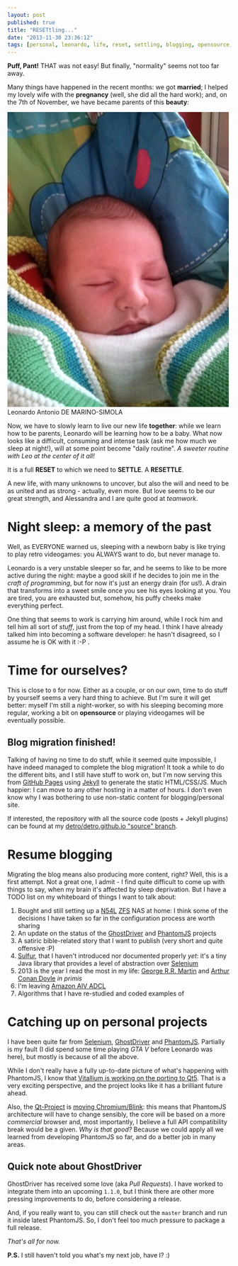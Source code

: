 ```yaml
---
layout: post
published: true
title: "RESETtling..."
date: "2013-11-30 23:36:12"
tags: [personal, leonardo, life, reset, settling, blogging, opensource, ghostdriver, phantomjs, job, career]
---
```


**Puff, Pant!** THAT was not easy! But finally, "normality" seems not too far
away.

Many things have happened in the recent months: we got **married**; I helped my
lovely wife with the **pregnancy** (well, she did all the hard work); and, on the
7th of November, we have became parents of this **beauty**:

<div class="img">
<img src="/img/leo.png" alt="Leonardo Antonio DE MARINO-SIMOLA">
<span>Leonardo Antonio DE MARINO-SIMOLA</span>
</div>

Now, we have to slowly learn to live our new life **together**: while we learn
how to be parents, Leonardo will be learning how to be a baby. What now looks
like a difficult, consuming and intense task (ask me how much we sleep
at night!), will at some point become "daily routine".
_A sweeter routine with Leo at the center of it all!_

It is a full **RESET** to which we need to **SETTLE**. A **RESETTLE**.

A new life,
with many unknowns to uncover, but also the will and need to be as united and as
strong - actually, even more. But love seems to be our great strength, and
Alessandra and I are quite good at _teamwork_.

# Night sleep: a memory of the past

Well, as EVERYONE warned us, sleeping with a newborn baby is like trying to play
retro videogames: you ALWAYS want to do, but never manage to.

Leonardo is a very unstable sleeper so far, and he seems to like to be more
active during the night: maybe a good skill if he decides to join me in the
_craft of programming_, but for now it's just an energy drain (for us!).
A drain that transforms into a sweet smile once you see his eyes looking at you.
You are tired, you are exhausted but, somehow, his puffy cheeks make
everything perfect.

One thing that seems to work is carrying him around, while I rock him and tell
him all sort of _stuff_, just from the top of my head.
I think I have already talked him into becoming a software developer: he hasn't
disagreed, so I assume he is OK with it :-P .

# Time for ourselves?

This is close to `0` for now. Either as a couple, or on our own, time to do
stuff by yourself seems a very hard thing to achieve. But I'm sure it will get
better: myself I'm still a night-worker, so with his sleeping becoming more
regular, working a bit on **opensource** or playing videogames will be
eventually possible.

## Blog migration finished!

Talking of having no time to do stuff, while it seemed quite impossible,
I have indeed managed to complete
the blog migration! It took a while to do
the different bits, and I still have stuff to work on, but I'm now serving this
from [GitHub Pages](http://pages.github.com/)
using [Jekyll](http://jekyllrb.com/) to generate the static HTML/CSS/JS.
Much happier: I can move to any other hosting in a matter of hours. I don't
even know why I was bothering to use non-static content for
blogging/personal site.

If interested, the repository with all the source code (posts +
Jekyll plugins) can be found at my
[detro/detro.github.io "source" branch](https://github.com/detro/detro.github.io/tree/source).

# Resume blogging

Migrating the blog means also producing more content, right?
Well, this is a first attempt. Not a great one, I admit -
I find quite difficult to come up with things to say, when my brain it's
affected by sleep deprivation.
But I have a TODO list on my whiteboard of things I want to talk about:

1. Bought and still setting up a [N54L](http://www8.hp.com/uk/en/products/proliant-servers/product-detail.html?oid=5336624#!tab=features)
[ZFS](http://en.wikipedia.org/wiki/ZFS) NAS at home: I think some of the
decisions I have taken so far in the configuration process are worth sharing
2. An update on the status of the
[GhostDriver](https://github.com/detro/ghostdriver) and
[PhantomJS](http://phantomjs.org) projects
3. A satiric bible-related story that I want to publish (very short and
quite offensive :P)
4. [Sulfur](https://github.com/detro/sulfur), that I haven't introduced
nor documented properly _yet_: it's a tiny Java library that provides a level
of abstraction over [Selenium](http://www.seleniumhq.org/)
5. 2013 is the year I read the most in my life:
[George R.R. Martin](http://www.georgerrmartin.com/) and
[Arthur Conan Doyle](http://en.wikipedia.org/wiki/Arthur_Conan_Doyle)
_in primis_
6. I'm leaving [Amazon AIV ADCL](http://www.amazondcl.com/)
7. Algorithms that I have re-studied and coded examples of

# Catching up on personal projects

I have been quite far from [Selenium](http://www.seleniumhq.org/),
[GhostDriver](https://github.com/detro/ghostdriver) and
[PhantomJS](http://phantomjs.org). Partially is my fault (I did spend some time
playing _GTA V_ before Leonardo was here), but mostly is because of all the
above.

While I don't really have a fully up-to-date picture of what's happening with
PhantomJS, I know that
[Vitallium is working on the porting to Qt5](https://github.com/Vitallium/phantomjs-qt5).
That is a very exciting perspective, and the project looks like it has a
brilliant future ahead.

Also, the [Qt-Project](http://qt-project.org/) is
[moving Chromium/Blink](http://blog.qt.digia.com/blog/2013/06/25/experimenting-with-chromium-and-qt/):
this means that PhantomJS architecture will have to change sensibly, the core
will be based on a more _commercial_ browser and, most importantly, I believe
a full API compatibility break would be a given. _Why is that good?_ Because
we could apply all we learned from developing PhantomJS so far, and do a better
job in many areas.

## Quick note about GhostDriver

GhostDriver has received some love (aka _Pull Requests_). I have worked to
integrate them into an upcoming `1.1.0`, but I think there are other more
pressing improvements to do, before considering a release.

And, if you really want to, you can still check out the `master` branch
and run it inside latest PhantomJS. So, I don't feel too much pressure to
package a full release.

_That's all for now._

**P.S.** I still haven't told you what's my next job, have I? :)
